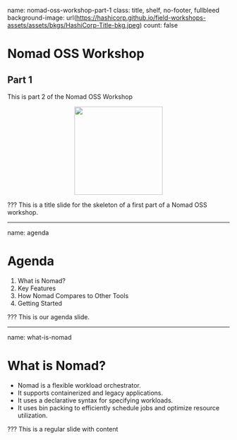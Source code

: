 name: nomad-oss-workshop-part-1
class: title, shelf, no-footer, fullbleed
background-image: url(https://hashicorp.github.io/field-workshops-assets/assets/bkgs/HashiCorp-Title-bkg.jpeg)
count: false

# Nomad OSS Workshop
## Part 1

This is part 2 of the Nomad OSS Workshop

<p align="center">
  <img width="200" height="200" src="https://hashicorp.github.io/field-workshops-assets/assets/logos/logo_nomad.png">
</p>

???
This is a title slide for the skeleton of a first part of a Nomad OSS workshop.

---
name: agenda
# Agenda

1. What is Nomad?
2. Key Features
3. How Nomad Compares to Other Tools
4. Getting Started

???
This is our agenda slide.

---
name: what-is-nomad
# What is Nomad?

* Nomad is a flexible workload orchestrator.
* It supports containerized and legacy applications.
* It uses a declarative syntax for specifying workloads.
* It uses bin packing to efficiently schedule jobs and optimize resource utilization.

???
This is a regular slide with content

